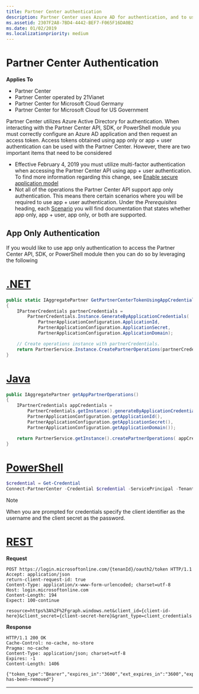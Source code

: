 ```yaml
---
title: Partner Center authentication
description: Partner Center uses Azure AD for authentication, and to use the Partner Center APIs you must configure your authentication settings correctly.
ms.assetid: 2307F2A8-7BD4-4442-BEF7-F065F16DA0B2
ms.date: 01/02/2019
ms.localizationpriority: medium
---
```


# Partner Center Authentication

**Applies To**

- Partner Center
- Partner Center operated by 21Vianet
- Partner Center for Microsoft Cloud Germany
- Partner Center for Microsoft Cloud for US Government

Partner Center utilizes Azure Active Directory for authentication. When interacting with the Partner Center API, SDK, or PowerShell module you must correctly configure an Azure AD application and then request an access token. Access tokens obtained using app only or app + user authentication can be used with the Partner Center. However, there are two important items that need to be considered

- Effective February 4, 2019 you must utilize multi-factor authentication when accessing the Partner Center API using app + user authentication. To find more information regarding this change, see [Enable secure application model](enable-secure-app-model.md)
- Not all of the operations the Partner Center API support app only authentication. This means there certain scenarios where you will be required to use app + user authentication. Under the *Prerequisites* heading, each [Scenario](https://docs.microsoft.com/partner-center/develop/scenarios) you will find documentation that states whether app only, app + user, app only, or both are supported.

## App Only Authentication

If you would like to use app only authentication to access the Partner Center API, SDK, or PowerShell module then you can do so by leveraging the following

# [.NET](#tab/dotnet-app-only)

```csharp
public static IAggregatePartner GetPartnerCenterTokenUsingAppCredentials()
{
    IPartnerCredentials partnerCredentials = 
        PartnerCredentials.Instance.GenerateByApplicationCredentials(
            PartnerApplicationConfiguration.ApplicationId, 
            PartnerApplicationConfiguration.ApplicationSecret, 
            PartnerApplicationConfiguration.ApplicationDomain);

    // Create operations instance with partnerCredentials.
    return PartnerService.Instance.CreatePartnerOperations(partnerCredentials);
}
```

# [Java](#tab/java-app-only)

```java
public IAggregatePartner getAppPartnerOperations()
{
    IPartnerCredentials appCredentials =
        PartnerCredentials.getInstance().generateByApplicationCredentials(
        PartnerApplicationConfiguration.getApplicationId(), 
        PartnerApplicationConfiguration.getApplicationSecret(), 
        PartnerApplicationConfiguration.getApplicationDomain());

    return PartnerService.getInstance().createPartnerOperations( appCredentials );
}
```

# [PowerShell](#tab/powershell-app-only)

```powershell
$credential = Get-Credential
Connect-PartnerCenter -Credential $credential -ServicePrincipal -TenantId '<TenantId>'
```

> [!NOTE]  
> When you are prompted for credentials specify the client identifier as the username and the client secret as the password.

# [REST](#tab/rest-app-only)

**Request**

```http
POST https://login.microsoftonline.com/{tenanId}/oauth2/token HTTP/1.1
Accept: application/json
return-client-request-id: true
Content-Type: application/x-www-form-urlencoded; charset=utf-8
Host: login.microsoftonline.com
Content-Length: 194
Expect: 100-continue

resource=https%3A%2F%2Fgraph.windows.net&client_id={client-id-here}&client_secret={client-secret-here}&grant_type=client_credentials
```

**Response**

```http
HTTP/1.1 200 OK
Cache-Control: no-cache, no-store
Pragma: no-cache
Content-Type: application/json; charset=utf-8
Expires: -1
Content-Length: 1406

{"token_type":"Bearer","expires_in":"3600","ext_expires_in":"3600","expires_on":"1546469802","not_before":"1546465902","resource":"https://graph.windows.net","access_token":"value-has-been-removed"}
```

---